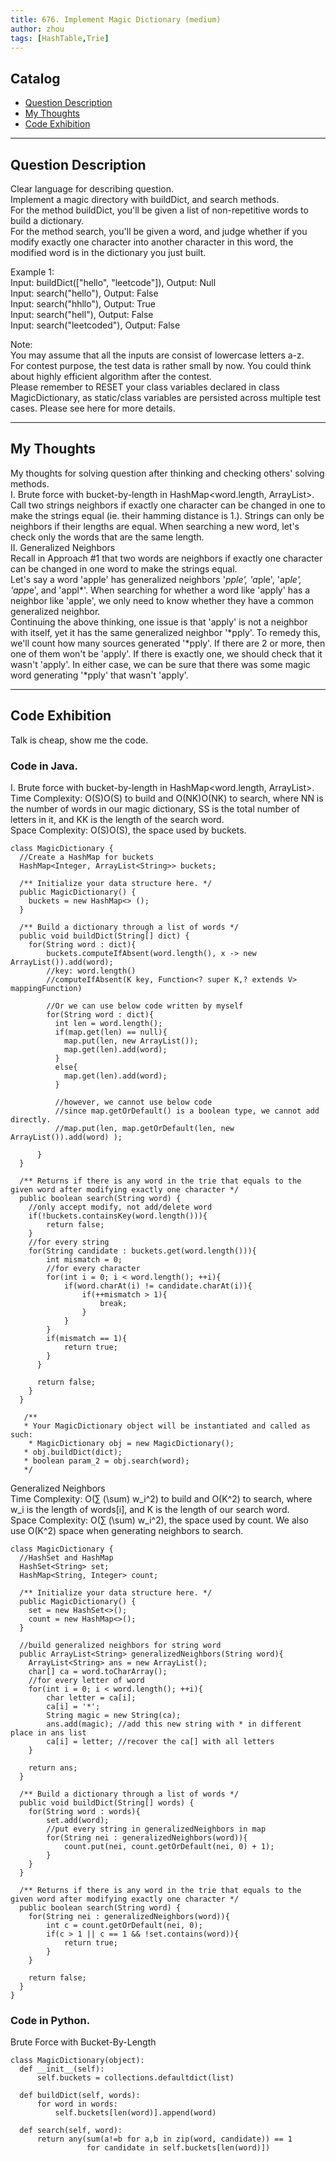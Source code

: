 ```yaml
---
title: 676. Implement Magic Dictionary (medium)                  
author: zhou      
tags: [HashTable,Trie]          
---
```


       

## Catalog  
+ [Question Description](#partI)
+ [My Thoughts](#partII)
+ [Code Exhibition](#partIII)

----------------------------------

## Question Description
Clear language for describing question.    
Implement a magic directory with buildDict, and search methods.      
For the method buildDict, you'll be given a list of non-repetitive words to build a dictionary.      
For the method search, you'll be given a word, and judge whether if you modify exactly one character into another character in this word, the modified word is in the dictionary you just built.    

Example 1:   
Input: buildDict(["hello", "leetcode"]), Output: Null   
Input: search("hello"), Output: False  
Input: search("hhllo"), Output: True   
Input: search("hell"), Output: False   
Input: search("leetcoded"), Output: False     

Note:    
You may assume that all the inputs are consist of lowercase letters a-z.     
For contest purpose, the test data is rather small by now. You could think about highly efficient algorithm after the contest.    
Please remember to RESET your class variables declared in class MagicDictionary, as static/class variables are persisted across multiple test cases. Please see here for more details.       



----------------------------------

## My Thoughts
My thoughts for solving question after thinking and checking others' solving methods.        
I. Brute force with bucket-by-length in HashMap<word.length, ArrayList<word String>>. Call two strings neighbors if exactly one character can be changed in one to make the strings equal (ie. their hamming distance is 1.). Strings can only be neighbors if their lengths are equal. When searching a new word, let's check only the words that are the same length.       
II. Generalized Neighbors      
Recall in Approach #1 that two words are neighbors if exactly one character can be changed in one word to make the strings equal.    
Let's say a word 'apple' has generalized neighbors '*pple', 'a*ple', 'ap*le', 'app*e', and 'appl*'. When searching for whether a word like 'apply' has a neighbor like 'apple', we only need to know whether they have a common generalized neighbor.      
Continuing the above thinking, one issue is that 'apply' is not a neighbor with itself, yet it has the same generalized neighbor '*pply'. To remedy this, we'll count how many sources generated '*pply'. If there are 2 or more, then one of them won't be 'apply'. If there is exactly one, we should check that it wasn't 'apply'. In either case, we can be sure that there was some magic word generating '*pply' that wasn't 'apply'.         



----------------------------------

## Code Exhibition
Talk is cheap, show me the code.    
### Code in Java.     
I. Brute force with bucket-by-length in HashMap<word.length, ArrayList<word String>>.       
Time Complexity: O(S)O(S) to build and O(NK)O(NK) to search, where NN is the number of words in our magic dictionary, SS is the total number of letters in it, and KK is the length of the search word.       
Space Complexity: O(S)O(S), the space used by buckets.            

    class MagicDictionary {
      //Create a HashMap for buckets
      HashMap<Integer, ArrayList<String>> buckets;

      /** Initialize your data structure here. */
      public MagicDictionary() {
        buckets = new HashMap<> ();    
      }
    
      /** Build a dictionary through a list of words */
      public void buildDict(String[] dict) {
        for(String word : dict){
            buckets.computeIfAbsent(word.length(), x -> new ArrayList()).add(word);
            //key: word.length()
            //computeIfAbsent(K key, Function<? super K,? extends V> mappingFunction)
            
            //Or we can use below code written by myself
            for(String word : dict){
              int len = word.length();
              if(map.get(len) == null){
                map.put(len, new ArrayList());
                map.get(len).add(word);
              }
              else{
                map.get(len).add(word);
              }
               
              //however, we cannot use below code
              //since map.getOrDefault() is a boolean type, we cannot add directly.
              //map.put(len, map.getOrDefault(len, new ArrayList()).add(word) );
            
          }
      }
    
      /** Returns if there is any word in the trie that equals to the given word after modifying exactly one character */
      public boolean search(String word) {
        //only accept modify, not add/delete word
        if(!buckets.containsKey(word.length())){
            return false;
        }
        //for every string
        for(String candidate : buckets.get(word.length())){
            int mismatch = 0;
            //for every character
            for(int i = 0; i < word.length(); ++i){
                if(word.charAt(i) != candidate.charAt(i)){
                    if(++mismatch > 1){
                        break;
                    }
                }
            }
            if(mismatch == 1){
                return true;
            }
          }
        
          return false;
        }
      }

       /**
       * Your MagicDictionary object will be instantiated and called as such:
        * MagicDictionary obj = new MagicDictionary();
       * obj.buildDict(dict);
       * boolean param_2 = obj.search(word);
       */

Generalized Neighbors    
Time Complexity: O(∑ (\sum) w_i^2) to build and O(K^2) to search, where w_i is the length of words[i], and K is the length of our search word.      
Space Complexity: O(∑ (\sum) w_i^2), the space used by count. We also use O(K^2) space when generating neighbors to search.     

    class MagicDictionary {
      //HashSet and HashMap
      HashSet<String> set;
      HashMap<String, Integer> count;
    
      /** Initialize your data structure here. */
      public MagicDictionary() {
        set = new HashSet<>();
        count = new HashMap<>();
      }
    
      //build generalized neighbors for string word
      public ArrayList<String> generalizedNeighbors(String word){
        ArrayList<String> ans = new ArrayList();
        char[] ca = word.toCharArray();
        //for every letter of word
        for(int i = 0; i < word.length(); ++i){
            char letter = ca[i];
            ca[i] = '*';
            String magic = new String(ca);
            ans.add(magic); //add this new string with * in different place in ans list
            ca[i] = letter; //recover the ca[] with all letters
        }
        
        return ans;
      }
    
      /** Build a dictionary through a list of words */
      public void buildDict(String[] words) {
        for(String word : words){
            set.add(word);
            //put every string in generalizedNeighbors in map
            for(String nei : generalizedNeighbors(word)){
                count.put(nei, count.getOrDefault(nei, 0) + 1);
            }
        }
      }
    
      /** Returns if there is any word in the trie that equals to the given word after modifying exactly one character */
      public boolean search(String word) {
        for(String nei : generalizedNeighbors(word)){
            int c = count.getOrDefault(nei, 0);
            if(c > 1 || c == 1 && !set.contains(word)){
                return true;
            }
        }
        
        return false;
      }
    }




### Code in Python.   
Brute Force with Bucket-By-Length    

    class MagicDictionary(object):
      def __init__(self):
          self.buckets = collections.defaultdict(list)

      def buildDict(self, words):
          for word in words:
              self.buckets[len(word)].append(word)

      def search(self, word):
          return any(sum(a!=b for a,b in zip(word, candidate)) == 1
                     for candidate in self.buckets[len(word)])



